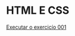 # HTML E CSS


<a href="https://jeanpascoal940.github.io/HTML-E-CSS/Exercicios/001/">Executar o exercicío 001</a>
